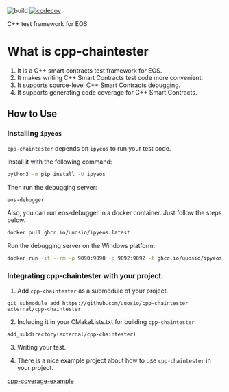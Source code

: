 ![build](https://github.com/uuosio/cpp-chaintester/actions/workflows/pr-any.yml/badge.svg?event=push)
[![codecov](https://codecov.io/gh/uuosio/cpp-chaintester/branch/main/graph/badge.svg?token=B1WQZRLLUI)](https://codecov.io/gh/uuosio/cpp-chaintester)

C++ test framework for EOS

# What is cpp-chaintester

1. It is a C++ smart contracts test framework for EOS.
2. It makes writing C++ Smart Contracts test code more convenient.
3. It supports source-level C++ Smart Contracts debugging.
4. It supports generating code coverage for C++ Smart Contracts.

## How to Use

### Installing `ipyeos`
`cpp-chaintester` depends on `ipyeos` to run your test code.

Install it with the following command:

```bash
python3 -m pip install -U ipyeos
```

Then run the debugging server:

```bash
eos-debugger
```

Also, you can run eos-debugger in a docker container. Just follow the steps below.

```bash
docker pull ghcr.io/uuosio/ipyeos:latest
```

Run the debugging server on the Windows platform:

```bash
docker run -it --rm -p 9090:9090 -p 9092:9092 -t ghcr.io/uuosio/ipyeos
```

### Integrating cpp-chaintester with your project.

1. Add `cpp-chaintester` as a submodule of your project.

```
git submodule add https://github.com/uuosio/cpp-chaintester external/cpp-chaintester
```

2. Including it in your CMakeLists.txt for building `cpp-chaintester`

```
add_subdirectory(external/cpp-chaintester)
```


3. Writing your test.

4. There is a nice example project about how to use `cpp-chaintester` in your project.

[cpp-coverage-example](https://github.com/uuosio/cpp-coverage-example)
